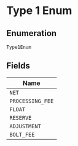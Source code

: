 
# Type 1 Enum

## Enumeration

`Type1Enum`

## Fields

| Name |
|  --- |
| `NET` |
| `PROCESSING_FEE` |
| `FLOAT` |
| `RESERVE` |
| `ADJUSTMENT` |
| `BOLT_FEE` |

